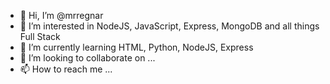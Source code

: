 - 👋 Hi, I’m @mrregnar
- 👀 I’m interested in NodeJS, JavaScript, Express, MongoDB and all things Full Stack
- 🌱 I’m currently learning HTML, Python, NodeJS, Express
- 💞️ I’m looking to collaborate on ...
- 📫 How to reach me ...

<!---
mrregnar/mrregnar is a ✨ special ✨ repository because its `README.md` (this file) appears on your GitHub profile.
You can click the Preview link to take a look at your changes.
--->
